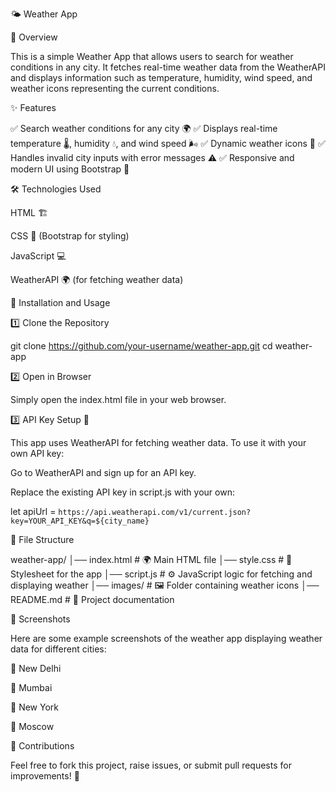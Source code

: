 🌤️ Weather App

📌 Overview

This is a simple Weather App that allows users to search for weather conditions in any city. It fetches real-time weather data from the WeatherAPI and displays information such as temperature, humidity, wind speed, and weather icons representing the current conditions.

✨ Features

✅ Search weather conditions for any city 🌍
✅ Displays real-time temperature 🌡️, humidity 💧, and wind speed 🌬️
✅ Dynamic weather icons 🎨
✅ Handles invalid city inputs with error messages ⚠️
✅ Responsive and modern UI using Bootstrap 🎨

🛠️ Technologies Used

HTML 🏗️

CSS 🎨 (Bootstrap for styling)

JavaScript 💻

WeatherAPI 🌍 (for fetching weather data)

🚀 Installation and Usage

1️⃣ Clone the Repository

git clone https://github.com/your-username/weather-app.git
cd weather-app

2️⃣ Open in Browser

Simply open the index.html file in your web browser.

3️⃣ API Key Setup 🔑

This app uses WeatherAPI for fetching weather data. To use it with your own API key:

Go to WeatherAPI and sign up for an API key.

Replace the existing API key in script.js with your own:

let apiUrl = `https://api.weatherapi.com/v1/current.json?key=YOUR_API_KEY&q=${city_name}`

📂 File Structure

weather-app/
│── index.html        # 🌍 Main HTML file
│── style.css         # 🎨 Stylesheet for the app
│── script.js         # ⚙️ JavaScript logic for fetching and displaying weather
│── images/           # 🖼️ Folder containing weather icons
│── README.md         # 📖 Project documentation

📸 Screenshots

Here are some example screenshots of the weather app displaying weather data for different cities:

🌆 New Delhi



🌆 Mumbai



🗽 New York



🏰 Moscow



🤝 Contributions

Feel free to fork this project, raise issues, or submit pull requests for improvements! 🚀